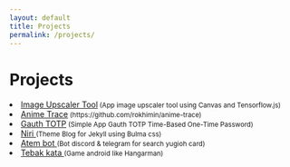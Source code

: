 ```yaml
---
layout: default
title: Projects
permalink: /projects/
---
```


<h1>Projects</h1>
<div class="content is-large">
    <li><a href="https://github.com/rokhimin/image-upscaler">Image Upscaler Tool</a><small> (App image upscaler tool using Canvas and Tensorflow.js)</small></li>
    <li><a href="https://github.com/rokhimin/anime-trace">Anime Trace</a><small> (https://github.com/rokhimin/anime-trace)</small></li>
    <li><a href="https://github.com/rokhimin/gauth-totp">Gauth TOTP</a><small> (Simple App Gauth TOTP Time-Based One-Time Password)</small></li>
    <li><a href="https://github.com/rokhimin/Jekyll-niri">Niri </a><small> (Theme Blog for Jekyll using Bulma css)</small></li>
    <li><a href="https://github.com/rokhimin/Atem-bot">Atem bot </a><small> (Bot discord & telegram for search yugioh card)</small></li>
    <li><a href="https://github.com/rokhimin/App-TebakKata">Tebak kata </a><small> (Game android like Hangarman)</small></li>
</div>
